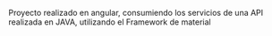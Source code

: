Proyecto realizado en angular, consumiendo los servicios de una API realizada en JAVA, utilizando el Framework de material 
